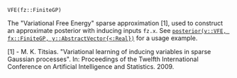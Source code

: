 ```
VFE(fz::FiniteGP)
```

The "Variational Free Energy" sparse approximation [1], used to construct an approximate posterior with inducing inputs `fz.x`. See [`posterior(v::VFE, fx::FiniteGP, y::AbstractVector{<:Real})`](@ref) for a usage example.

[1] - M. K. Titsias. "Variational learning of inducing variables in sparse Gaussian processes". In: Proceedings of the Twelfth International Conference on Artificial Intelligence and Statistics. 2009.
